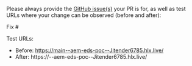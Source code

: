 Please always provide the [GitHub issue(s)](../issues) your PR is for, as well as test URLs where your change can be observed (before and after):

Fix #<gh-issue-id>

Test URLs:
- Before: https://main--aem-eds-poc--Jitender6785.hlx.live/
- After: https://<branch>--aem-eds-poc--Jitender6785.hlx.live/
